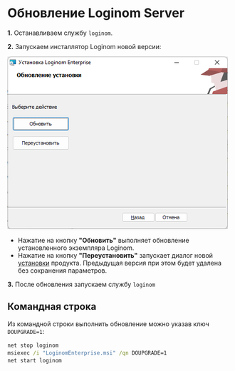 # Обновление Loginom Server

**1.** Останавливаем службу `loginom`.

**2.** Запускаем инсталлятор Loginom новой версии:

![](../../images/server_msi_upgrade.png)

* Нажатие на кнопку **"Обновить"** выполняет обновление установленного экземпляра Loginom.
* Нажатие на кнопку **"Переустановить"** запускает диалог новой [установки](./setup.md) продукта. Предыдущая версия при этом будет удалена без сохранения параметров.

**3.** После обновления запускаем службу `loginom`

## Командная строка

Из командной строки выполнить обновление можно указав ключ `DOUPGRADE=1`:

```cmd
net stop loginom
msiexec /i "LoginomEnterprise.msi" /qn DOUPGRADE=1
net start loginom
```
